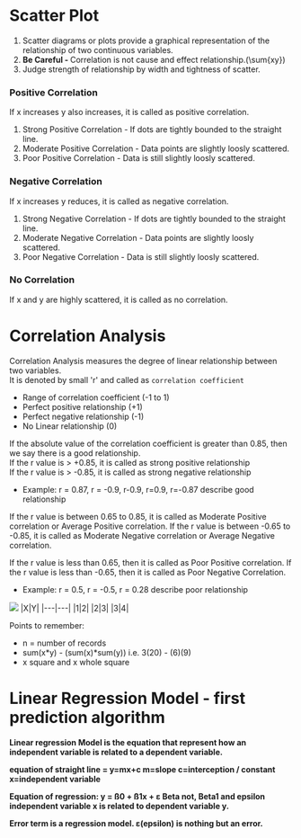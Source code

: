 

# Scatter Plot
1. Scatter diagrams or plots  provide a graphical representation of the relationship of two continuous variables.
2. <strong>Be Careful - </strong>Correlation is not cause and effect relationship.(\sum{xy})
3. Judge strength of relationship by width and tightness of scatter.

### Positive Correlation
If x increases y also increases, it is called as positive correlation.
1. Strong Positive Correlation - If dots are tightly bounded to the straight line.
2. Moderate Positive Correlation - Data points are slightly loosly scattered.
3. Poor Positive Correlation - Data is still slightly loosly scattered.

### Negative Correlation
If x increases y reduces, it is called as negative correlation.
1. Strong Negative Correlation - If dots are tightly bounded to the straight line.
2. Moderate Negative Correlation - Data points are slightly loosly scattered.
3. Poor Negative Correlation - Data is still slightly loosly scattered.

### No Correlation
If x and y are highly scattered, it is called as no correlation.

# Correlation Analysis
Correlation Analysis measures the  degree of linear relationship between two variables.<br/>
It is denoted by small 'r' and called as `correlation coefficient`<br/>
* Range of correlation coefficient (-1 to 1)
* Perfect positive relationship (+1)
* Perfect negative relationship (-1)
* No Linear relationship (0)

If the absolute value of the correlation coefficient is greater than 0.85, then we say there is a good relationship.<br/>
If the r value is > +0.85, it is called as strong positive relationship<br/>
If the r value is > -0.85, it is called as strong negative relationship
* Example: r = 0.87, r = -0.9, r-0.9, r=0.9, r=-0.87 describe good relationship

If the r value is between 0.65 to 0.85, it is called as Moderate Positive correlation or Average Positive correlation.
If the r value is between -0.65 to -0.85, it is called as Moderate Negative correlation or Average Negative correlation.

If  the r value is less than 0.65, then it is called as Poor Positive correlation.
If  the r value is less than -0.65, then it is called as Poor Negative Correlation.
* Example: r = 0.5, r = -0.5, r = 0.28 describe poor relationship

<img src="https://latex.codecogs.com/svg.latex?r=\frac{n(\sum{xy})-(\sum{x})(\sum{y})}{\sqrt{[n\sum{x}^2-(\sum{x})^2][n\sum{y}^2-(\sum{y})^2]}}"/>
|X|Y|
|---|---|
|1|2|
|2|3|
|3|4|

Points to remember:
- n = number of records
- sum(x*y) - (sum(x)*sum(y)) i.e. 3(20) - (6)(9)
- x square and x whole square

# Linear Regression Model - first prediction algorithm
<b>Linear regression Model is the equation that represent how an independent variable is related to a dependent variable.<b/>

equation of straight line = y=mx+c
m=slope
c=interception / constant
x=independent variable

Equation of regression: y = ß0 + ß1x + ε
Beta not, Beta1 and epsilon
independent variable x is related to dependent variable y.

Error term is a regression model.
<b>ε(epsilon) is nothing but an error.</b>







